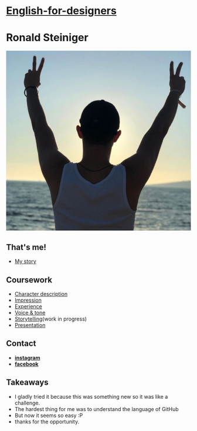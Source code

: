 # [English-for-designers](https://github.com/RonaldRonno/english-for-designers/blob/main/README.md)

# Ronald Steiniger

![Photo ME](freedomRono.jpeg) 

## That's me!

- [My story](https://github.com/RonaldRonno/english-for-designers/blob/main/03-aboutness/index.md)

## Coursework 
- [Character description](https://github.com/RonaldRonno/english-for-designers/blob/main/01-character-description/index.md)
- [Impression](https://github.com/RonaldRonno/english-for-designers/blob/main/02-impression/index.md)
- [Experience](https://github.com/RonaldRonno/english-for-designers/blob/main/04-experience/index.md)
- [Voice & tone](https://github.com/RonaldRonno/english-for-designers/blob/main/05-voice-tone/index.md)
- [Storytelling](https://github.com/RonaldRonno/english-for-designers/tree/main/06-storytelling)(work in progress)
- [Presentation](https://github.com/RonaldRonno/english-for-designers/blob/main/08-presentation/SOS%20ARCHITEKTI%20%2B%20other%20stuff.pdf)
## Contact

- **[instagram](https://www.instagram.com/ronald_steiniger/)**
- **[facebook](https://www.facebook.com/ronald.steiniger)**

## Takeaways
- I gladly tried it because this was something new so it was like a challenge. 
- The hardest thing for me was to understand the language of GitHub
- But now it seems so easy :P
- thanks for the opportunity.
